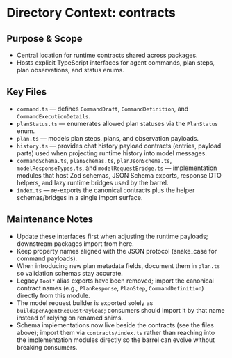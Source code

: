 # Directory Context: contracts

## Purpose & Scope

- Central location for runtime contracts shared across packages.
- Hosts explicit TypeScript interfaces for agent commands, plan steps, plan observations, and status enums.

## Key Files

- `command.ts` — defines `CommandDraft`, `CommandDefinition`, and `CommandExecutionDetails`.
- `planStatus.ts` — enumerates allowed plan statuses via the `PlanStatus` enum.
- `plan.ts` — models plan steps, plans, and observation payloads.
- `history.ts` — provides chat history payload contracts (entries, payload parts) used when projecting runtime history into model messages.
- `commandSchema.ts`, `planSchemas.ts`, `planJsonSchema.ts`, `modelResponseTypes.ts`, and `modelRequestBridge.ts` — implementation modules that host Zod schemas, JSON Schema exports, response DTO helpers, and lazy runtime bridges used by the barrel.
- `index.ts` — re-exports the canonical contracts plus the helper schemas/bridges in a single import surface.

## Maintenance Notes

- Update these interfaces first when adjusting the runtime payloads; downstream packages import from here.
- Keep property names aligned with the JSON protocol (snake_case for command payloads).
- When introducing new plan metadata fields, document them in `plan.ts` so validation schemas stay accurate.
- Legacy `Tool*` alias exports have been removed; import the canonical contract names (e.g., `PlanResponse`, `PlanStep`, `CommandDefinition`) directly from this module.
- The model request builder is exported solely as `buildOpenAgentRequestPayload`; consumers should import it by that name instead of relying on renamed shims.
- Schema implementations now live beside the contracts (see the files above); import them via `contracts/index.ts` rather than reaching into the implementation modules directly so the barrel can evolve without breaking consumers.
